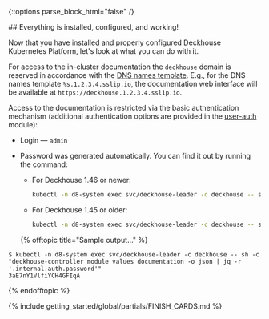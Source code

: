 <script type="text/javascript" src='{% javascript_asset_tag getting-started %}[_assets/js/getting-started.js]{% endjavascript_asset_tag %}'></script>
<script type="text/javascript" src='{% javascript_asset_tag getting-started-finish %}[_assets/js/getting-started-finish.js]{% endjavascript_asset_tag %}'></script>
<script type="text/javascript" src='{% javascript_asset_tag bcrypt %}[_assets/js/bcrypt.js]{% endjavascript_asset_tag %}'></script>

{::options parse_block_html="false" /}

<div markdown="1">
## Everything is installed, configured, and working!

Now that you have installed and properly configured Deckhouse Kubernetes Platform, let's look at what you can do with it.

For access to the in-cluster documentation the `deckhouse` domain is reserved in accordance with the [DNS names template](/products/kubernetes-platform/documentation/v1/deckhouse-configure-global.html#parameters-modules-publicdomaintemplate). E.g., for the DNS names template `%s.1.2.3.4.sslip.io`, the documentation web interface will be available at `https://deckhouse.1.2.3.4.sslip.io`.

Access to the documentation is restricted via the basic authentication mechanism (additional authentication options are provided in the [user-auth](/products/kubernetes-platform/documentation/v1/modules/user-authn/) module):

- Login — `admin`
- Password was generated automatically. You can find it out by running the command:
  
  - For Deckhouse 1.46 or newer:

    ```bash
    kubectl -n d8-system exec svc/deckhouse-leader -c deckhouse -- sh -c "deckhouse-controller module values documentation -o json | jq -r '.internal.auth.password'"
    ```

  - For Deckhouse 1.45 or older:

    ```bash
    kubectl -n d8-system exec svc/deckhouse-leader -c deckhouse -- sh -c "deckhouse-controller module values deckhouse-web -o json | jq -r '.deckhouseWeb.internal.auth.password'"
    ```

  {% offtopic title="Sample output..." %}
```
$ kubectl -n d8-system exec svc/deckhouse-leader -c deckhouse -- sh -c "deckhouse-controller module values documentation -o json | jq -r '.internal.auth.password'" 
3aE7nY1VlfiYCH4GFIqA
```
  {% endofftopic %}
</div>

{% include getting_started/global/partials/FINISH_CARDS.md %}
